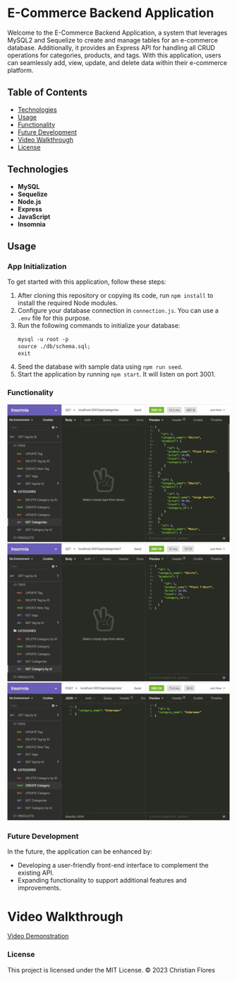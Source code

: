# E-Commerce Backend Application

Welcome to the E-Commerce Backend Application, a system that leverages MySQL2 and Sequelize to create and manage tables for an e-commerce database. Additionally, it provides an Express API for handling all CRUD operations for categories, products, and tags. With this application, users can seamlessly add, view, update, and delete data within their e-commerce platform.

## Table of Contents

* [Technologies](#technologies)
* [Usage](#usage)
* [Functionality](#functionality)
* [Future Development](#future-development)
* [Video Walkthrough](#video-walkthrough)
* [License](#license)

## Technologies

- **MySQL**
- **Sequelize**
- **Node.js**
- **Express**
- **JavaScript**
- **Insomnia**

## Usage

### App Initialization

To get started with this application, follow these steps:

1. After cloning this repository or copying its code, run `npm install` to install the required Node modules.
2. Configure your database connection in `connection.js`. You can use a `.env` file for this purpose.
3. Run the following commands to initialize your database:
   ```
   mysql -u root -p
   source ./db/schema.sql;
   exit
   ```
4. Seed the database with sample data using `npm run seed`.
5. Start the application by running `npm start`. It will listen on port 3001.

### Functionality
 ![Screenshot of project](./Assets/13-orm-homework-demo-01.gif)
 ![Screenshot of project](./Assets/13-orm-homework-demo-02.gif)
 ![Screenshot of project](./Assets/13-orm-homework-demo-03.gif)


### Future Development

In the future, the application can be enhanced by:

- Developing a user-friendly front-end interface to complement the existing API.
- Expanding functionality to support additional features and improvements.

# Video Walkthrough

[Video Demonstration](https://watch.screencastify.com/v/QqBSi3mVmY1sSHep5tbB)

### License

This project is licensed under the MIT License. © 2023 Christian Flores
